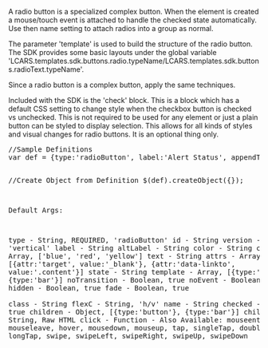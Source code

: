 <p>A radio button is a specialized complex button.  When the element is created a mouse/touch event is attached to handle the checked state automatically.  Use then name setting to attach radios into a group as normal.</p>

<p>The parameter 'template' is used to build the structure of the radio button.  The SDK provides some basic layouts under the global variable 'LCARS.templates.sdk.buttons.radio.typeName/LCARS.templates.sdk.buttons.radioText.typeName'.</p>

<p>Since a radio button is a complex button, apply the same techniques.</p>

<p>Included with the SDK is the 'check' block.  This is a block which has a default CSS setting to change style when the checkbox button is checked vs unchecked.  This is not required to be used for any element or just a plain button can be styled to display selection.  This allows for all kinds of styles and visual changes for radio buttons.  It is an optional thing  only.</p>
<pre class="code hidden">
//Sample Definitions
var def = {type:'radioButton', label:'Alert Status', appendTo:'body',  name:'sampleRadio', template:sdkTemplates.complexButton.typeA}

//Create Object from Definition
$(def).createObject({});
 
Default Args:

 type			- String, REQUIRED, 'radioButton'
 id			- String
 version		- String, 'vertical'
 label			- String
 altLabel		- String
 color			- String
 colors			- Array, ['blue', 'red', 'yellow']
 text                   - String
 attrs			- Array, [{attr:'target', value:'_blank'}, {attr:'data-linkto', value:'.content'}]
 state			- String
 template		- Array, [{type:'button'}, {type:'bar'}]
 noTransition	        - Boolean, true
 noEvent		- Boolean, true
 hidden			- Boolean, true
 fade			- Boolean, true			
 class			- String
 flexC			- String, 'h/v'
 name			- String
 checked		- Boolean, true
 children		- Object, [{type:'button'}, {type:'bar'}]
 children		- String, Raw HTML
 click			- Function
 			- Also Available: mouseenter, mouseleave, hover, mousedown, mouseup, tap, singleTap, doubleTap, longTap, swipe, swipeLeft, swipeRight, swipeUp, swipeDown

</pre>